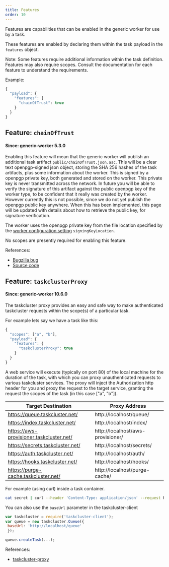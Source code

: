 ```yaml
---
title: Features
order: 10
---
```


Features are capabilities that can be enabled in the generic worker for use by
a task.

These features are enabled by declaring them within the task payload in the
`features` object.

Note: Some features require additional information within the task definition.
Features may also require scopes.  Consult the documentation for each feature
to understand the requirements.

Example:

```js
{
  "payload": {
    "features": {
      "chainOfTrust": true
    }
  }
}
```

## Feature: `chainOfTrust`

#### Since: generic-worker 5.3.0

Enabling this feature will mean that the generic worker will publish an
additional task artifact `public/chainOfTrust.json.asc`. This will be a clear
text openpgp-signed json object, storing the SHA 256 hashes of the task
artifacts, plus some information about the worker. This is signed by a openpgp
private key, both generated and stored on the worker. This private key is never
transmitted across the network. In future you will be able to verify the
signature of this artifact against the public openpgp key of the worker type,
to be confident that it really was created by the worker. However currently
this is not possible, since we do not yet publish the openpgp public key
anywhere. When this has been implemented, this page will be updated with
details about how to retrieve the public key, for signature verification.

The worker uses the openpgp private key from the file location specified by the
[worker configuration
setting](/docs/reference/workers/generic-worker#set-up-your-env)
`signingKeyLocation`.

No scopes are presently required for enabling this feature.

References:

* [Bugzilla bug](https://bugzilla.mozilla.org/show_bug.cgi?id=1287112)
* [Source code](https://github.com/taskcluster/generic-worker/blob/master/chain_of_trust.go)


## Feature: `taskclusterProxy`

#### Since: generic-worker 10.6.0

The taskcluster proxy provides an easy and safe way to make authenticated
taskcluster requests within the scope(s) of a particular task.

For example lets say we have a task like this:

```js
{
  "scopes": ["a", "b"],
  "payload": {
    "features": {
      "taskclusterProxy": true
    }
  }
}
```

A web service will execute (typically on port 80) of the local machine for the
duration of the task, with which you can proxy unauthenticated requests to
various taskcluster services. The proxy will inject the Authorization http
header for you and proxy the request to the target service, granting the
request the scopes of the task (in this case ["a", "b"]).

| Target Destination                             | Proxy Address                            |
|------------------------------------------------|------------------------------------------|
| https://queue.taskcluster.net/<PATH>           | http://localhost/queue/<PATH>            |
| https://index.taskcluster.net/<PATH>           | http://localhost/index/<PATH>            |
| https://aws-provisioner.taskcluster.net/<PATH> | http://localhost/aws-provisioner/<PATH>  |
| https://secrets.taskcluster.net/<PATH>         | http://localhost/secrets/<PATH>          |
| https://auth.taskcluster.net/<PATH>            | http://localhost/auth/<PATH>             |
| https://hooks.taskcluster.net/<PATH>           | http://localhost/hooks/<PATH>            |
| https://purge-cache.taskcluster.net/<PATH>     | http://localhost/purge-cache/<PATH>      |

For example (using curl) inside a task container.

```sh
cat secret | curl --header 'Content-Type: application/json' --request PUT --data @- http://localhost/secrets/v1/secret/<secretName>
```

You can also use the `baseUrl` parameter in the taskcluster-client

```js
var taskcluster = require('taskcluster-client');
var queue = new taskcluster.Queue({
 baseUrl: 'http://localhost/queue'
 });

queue.createTask(...);
```

References:

* [taskcluster-proxy](https://github.com/taskcluster/taskcluster-proxy)
